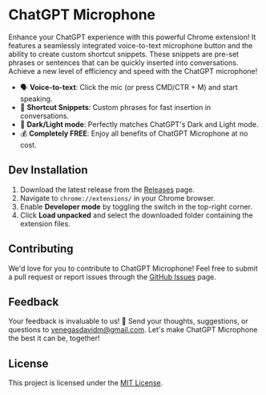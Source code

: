 # ChatGPT Microphone

Enhance your ChatGPT experience with this powerful Chrome extension! It features a seamlessly integrated voice-to-text microphone button and the ability to create custom shortcut snippets. These snippets are pre-set phrases or sentences that can be quickly inserted into conversations. Achieve a new level of efficiency and speed with the ChatGPT microphone!

- 🗣️ **Voice-to-text**: Click the mic (or press CMD/CTR + M) and start speaking.
- 📝 **Shortcut Snippets**: Custom phrases for fast insertion in conversations.
- 🎨 **Dark/Light mode**: Perfectly matches ChatGPT's Dark and Light mode.
- 💰 **Completely FREE**: Enjoy all benefits of ChatGPT Microphone at no cost.

## Dev Installation

1. Download the latest release from the [Releases](https://github.com/davidmvenegas/chatgpt-microphone/releases) page.
2. Navigate to `chrome://extensions/` in your Chrome browser.
3. Enable **Developer mode** by toggling the switch in the top-right corner.
4. Click **Load unpacked** and select the downloaded folder containing the extension files.

## Contributing

We'd love for you to contribute to ChatGPT Microphone! Feel free to submit a pull request or report issues through the [GitHub Issues](https://github.com/davidmvenegas/chatgpt-microphone/issues) page.

## Feedback

Your feedback is invaluable to us! 💌 Send your thoughts, suggestions, or questions to venegasdavidm@gmail.com.
Let's make ChatGPT Microphone the best it can be, together!

## License

This project is licensed under the [MIT License](LICENSE).
